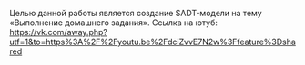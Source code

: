 Целью данной работы является создание SADT-модели на тему «Выполнение домашнего задания».
Ссылка на ютуб: https://vk.com/away.php?utf=1&to=https%3A%2F%2Fyoutu.be%2FdciZvvE7N2w%3Ffeature%3Dshared
